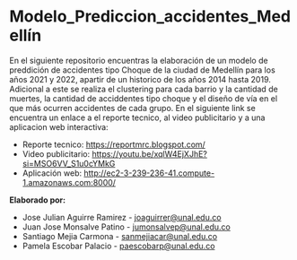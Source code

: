 # Modelo_Prediccion_accidentes_Medellín

En el siguiente repositorio encuentras la elaboración de un modelo de preddición de accidentes tipo Choque de la ciudad de Medellín para los años 2021 y 2022, apartir de un historico de los años 2014 hasta 2019. Adicional a este se realiza el clustering para cada barrio y la cantidad de muertes, la cantidad de acciddentes tipo choque y el diseño de vía en el que más ocurren accidentes de cada grupo. 
En el siguiente link se encuentra un enlace a el reporte tecnico, al video publicitario y a una aplicacion web interactiva:

- Reporte tecnico: https://reportmrc.blogspot.com/
- Video publicitario: https://youtu.be/xqlW4EjXJhE?si=MSO6VV_S1u0cYMkG
- Aplicación web: http://ec2-3-239-236-41.compute-1.amazonaws.com:8000/

**Elaborado por:**
- Jose Julian Aguirre Ramirez - joaguirrer@unal.edu.co
- Juan Jose Monsalve Patino - jumonsalvep@unal.edu.co
- Santiago Mejia Carmona - sanmejiacar@unal.edu.co
- Pamela Escobar Palacio - paescobarp@unal.edu.co
 
